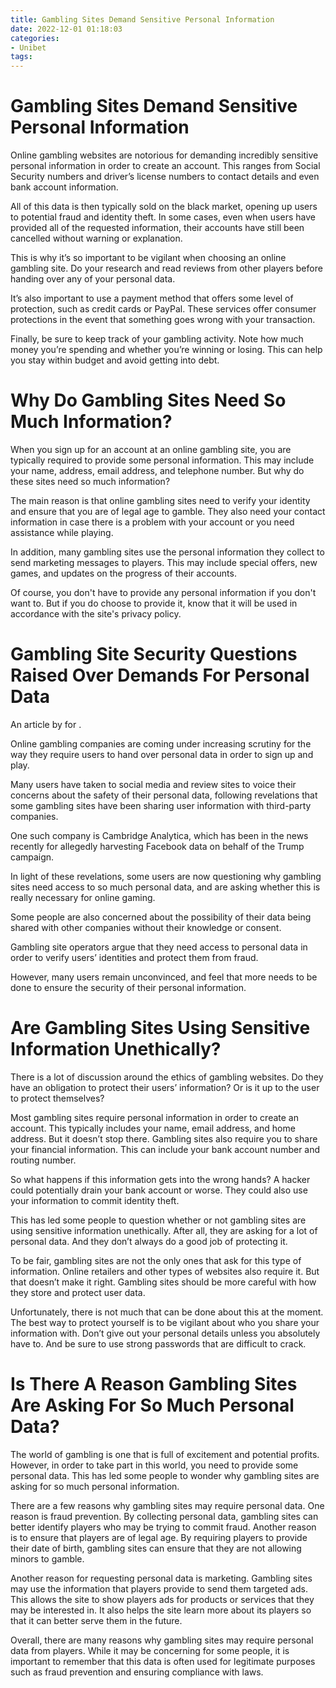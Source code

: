 ```yaml
---
title: Gambling Sites Demand Sensitive Personal Information
date: 2022-12-01 01:18:03
categories:
- Unibet
tags:
---
```



#  Gambling Sites Demand Sensitive Personal Information

Online gambling websites are notorious for demanding incredibly sensitive personal information in order to create an account. This ranges from Social Security numbers and driver’s license numbers to contact details and even bank account information.

All of this data is then typically sold on the black market, opening up users to potential fraud and identity theft. In some cases, even when users have provided all of the requested information, their accounts have still been cancelled without warning or explanation.

This is why it’s so important to be vigilant when choosing an online gambling site. Do your research and read reviews from other players before handing over any of your personal data.

It’s also important to use a payment method that offers some level of protection, such as credit cards or PayPal. These services offer consumer protections in the event that something goes wrong with your transaction.

Finally, be sure to keep track of your gambling activity. Note how much money you’re spending and whether you’re winning or losing. This can help you stay within budget and avoid getting into debt.

#  Why Do Gambling Sites Need So Much Information?

When you sign up for an account at an online gambling site, you are typically required to provide some personal information. This may include your name, address, email address, and telephone number. But why do these sites need so much information?

The main reason is that online gambling sites need to verify your identity and ensure that you are of legal age to gamble. They also need your contact information in case there is a problem with your account or you need assistance while playing.

In addition, many gambling sites use the personal information they collect to send marketing messages to players. This may include special offers, new games, and updates on the progress of their accounts.

Of course, you don't have to provide any personal information if you don't want to. But if you do choose to provide it, know that it will be used in accordance with the site's privacy policy.

#  Gambling Site Security Questions Raised Over Demands For Personal Data

An article by <Author> for <Domain>.

Online gambling companies are coming under increasing scrutiny for the way they require users to hand over personal data in order to sign up and play.

Many users have taken to social media and review sites to voice their concerns about the safety of their personal data, following revelations that some gambling sites have been sharing user information with third-party companies.

One such company is Cambridge Analytica, which has been in the news recently for allegedly harvesting Facebook data on behalf of the Trump campaign.

In light of these revelations, some users are now questioning why gambling sites need access to so much personal data, and are asking whether this is really necessary for online gaming.

Some people are also concerned about the possibility of their data being shared with other companies without their knowledge or consent.

Gambling site operators argue that they need access to personal data in order to verify users’ identities and protect them from fraud.

However, many users remain unconvinced, and feel that more needs to be done to ensure the security of their personal information.

#  Are Gambling Sites Using Sensitive Information Unethically?

There is a lot of discussion around the ethics of gambling websites. Do they have an obligation to protect their users’ information? Or is it up to the user to protect themselves?

Most gambling sites require personal information in order to create an account. This typically includes your name, email address, and home address. But it doesn’t stop there. Gambling sites also require you to share your financial information. This can include your bank account number and routing number.

So what happens if this information gets into the wrong hands? A hacker could potentially drain your bank account or worse. They could also use your information to commit identity theft.

This has led some people to question whether or not gambling sites are using sensitive information unethically. After all, they are asking for a lot of personal data. And they don’t always do a good job of protecting it.

To be fair, gambling sites are not the only ones that ask for this type of information. Online retailers and other types of websites also require it. But that doesn’t make it right. Gambling sites should be more careful with how they store and protect user data.

Unfortunately, there is not much that can be done about this at the moment. The best way to protect yourself is to be vigilant about who you share your information with. Don’t give out your personal details unless you absolutely have to. And be sure to use strong passwords that are difficult to crack.

#  Is There A Reason Gambling Sites Are Asking For So Much Personal Data?

The world of gambling is one that is full of excitement and potential profits. However, in order to take part in this world, you need to provide some personal data. This has led some people to wonder why gambling sites are asking for so much personal information.

There are a few reasons why gambling sites may require personal data. One reason is fraud prevention. By collecting personal data, gambling sites can better identify players who may be trying to commit fraud. Another reason is to ensure that players are of legal age. By requiring players to provide their date of birth, gambling sites can ensure that they are not allowing minors to gamble.

Another reason for requesting personal data is marketing. Gambling sites may use the information that players provide to send them targeted ads. This allows the site to show players ads for products or services that they may be interested in. It also helps the site learn more about its players so that it can better serve them in the future.

Overall, there are many reasons why gambling sites may require personal data from players. While it may be concerning for some people, it is important to remember that this data is often used for legitimate purposes such as fraud prevention and ensuring compliance with laws.